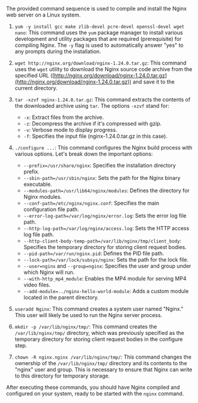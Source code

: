 The provided command sequence is used to compile and install the Nginx web server on a Linux system. 
 
1. `yum -y install gcc make zlib-devel pcre-devel openssl-devel wget nano`: This command uses the `yum` package manager to install various development and utility packages that are required (prerequisite) for compiling Nginx. The `-y` flag is used to automatically answer "yes" to any prompts during the installation.

2. `wget http://nginx.org/download/nginx-1.24.0.tar.gz`: This command uses the `wget` utility to download the Nginx source code archive from the specified URL ([http://nginx.org/download/nginx-1.24.0.tar.gz](http://nginx.org/download/nginx-1.24.0.tar.gz)) and save it to the current directory.

3. `tar -xzvf nginx-1.24.0.tar.gz`: This command extracts the contents of the downloaded archive using `tar`. The options `-xzvf` stand for:
   - `-x`: Extract files from the archive.
   - `-z`: Decompress the archive if it's compressed with gzip.
   - `-v`: Verbose mode to display progress.
   - `-f`: Specifies the input file (nginx-1.24.0.tar.gz in this case).

4. `./configure ...`: This command configures the Nginx build process with various options. Let's break down the important options:
   - `--prefix=/usr/share/nginx`: Specifies the installation directory prefix.
   - `--sbin-path=/usr/sbin/nginx`: Sets the path for the Nginx binary executable.
   - `--modules-path=/usr/lib64/nginx/modules`: Defines the directory for Nginx modules.
   - `--conf-path=/etc/nginx/nginx.conf`: Specifies the main configuration file path.
   - `--error-log-path=/var/log/nginx/error.log`: Sets the error log file path.
   - `--http-log-path=/var/log/nginx/access.log`: Sets the HTTP access log file path.
   - `--http-client-body-temp-path=/var/lib/nginx/tmp/client_body`: Specifies the temporary directory for storing client request bodies.
   - `--pid-path=/var/run/nginx.pid`: Defines the PID file path.
   - `--lock-path=/var/lock/subsys/nginx`: Sets the path for the lock file.
   - `--user=nginx` and `--group=nginx`: Specifies the user and group under which Nginx will run.
   - `--with-http_mp4_module`: Enables the MP4 module for serving MP4 video files.
   - `--add-module=../nginx-hello-world-module`: Adds a custom module located in the parent directory.

5. `useradd Nginx`: This command creates a system user named "Nginx." This user will likely be used to run the Nginx server process.

6. `mkdir -p /var/lib/nginx/tmp/`: This command creates the `/var/lib/nginx/tmp/` directory, which was previously specified as the temporary directory for storing client request bodies in the configure step.

7. `chown -R nginx.nginx /var/lib/nginx/tmp/`: This command changes the ownership of the `/var/lib/nginx/tmp/` directory and its contents to the "nginx" user and group. This is necessary to ensure that Nginx can write to this directory for temporary storage.

After executing these commands, you should have Nginx compiled and configured on your system, ready to be started with the `nginx` command.
